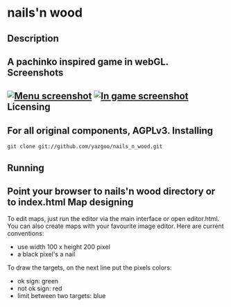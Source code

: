 nails'n wood
============
Description
---------
A pachinko inspired game in webGL.
Screenshots
-----------
[![Menu screenshot](http://cloud.github.com/downloads/yazgoo/nails_n_wood/nails_n_wood_capture_menu_small.png)](http://cloud.github.com/downloads/yazgoo/nails_n_wood/nails_n_wood_capture_menu.png)
[![In game screenshot](http://cloud.github.com/downloads/yazgoo/nails_n_wood/nails_n_wood_capture_game_small.png)](http://cloud.github.com/downloads/yazgoo/nails_n_wood/nails_n_wood_capture_game.png)
Licensing
---------
For all original components, AGPLv3.
Installing
----------
    git clone git://github.com/yazgoo/nails_n_wood.git
Running
-------
Point your browser to nails'n wood directory or to index.html
Map designing
-------------
To edit maps, just run the editor via the main interface or open
editor.html.
You can also create maps with your favourite image editor.
Here are current conventions:

- use width 100 x height 200 pixel
- a black pixel's a nail

To draw the targets, on the next line put the pixels colors:

- ok sign: green
- not ok sign: red
- limit between two targets: blue
